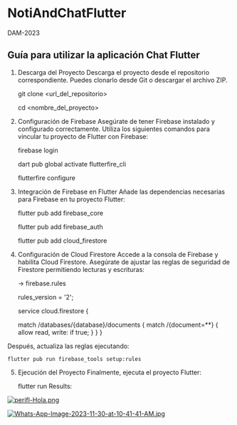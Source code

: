 # NotiAndChatFlutter
DAM-2023

## Guía para utilizar la aplicación Chat Flutter
1. Descarga del Proyecto
Descarga el proyecto desde el repositorio correspondiente. Puedes clonarlo desde Git o descargar el archivo ZIP.
 
    git clone <url_del_repositorio>

    cd <nombre_del_proyecto>

2. Configuración de Firebase
Asegúrate de tener Firebase instalado y configurado correctamente. Utiliza los siguientes comandos para vincular tu proyecto de Flutter con Firebase:

    firebase login

    dart pub global activate flutterfire_cli

    flutterfire configure

3. Integración de Firebase en Flutter
Añade las dependencias necesarias para Firebase en tu proyecto Flutter:

    flutter pub add firebase_core

    flutter pub add firebase_auth

    flutter pub add cloud_firestore

   
4. Configuración de Cloud Firestore
Accede a la consola de Firebase y habilita Cloud Firestore. Asegúrate de ajustar las reglas de seguridad de Firestore permitiendo lecturas y escrituras:

   → firebase.rules

    rules_version = '2';

    service cloud.firestore {

      match /databases/{database}/documents {
        match /{document=**} {
          allow read, write: if true;
        }
      }
    }
   
Después, actualiza las reglas ejecutando:

    flutter pub run firebase_tools setup:rules

5. Ejecución del Proyecto
  Finalmente, ejecuta el proyecto Flutter:

      flutter run
Results:

[![perifl-Hola.png](https://i.postimg.cc/sDTmD2CH/perifl-Hola.png)](https://postimg.cc/D8bLxnZ1)

[![Whats-App-Image-2023-11-30-at-10-41-41-AM.jpg](https://i.postimg.cc/wxcFZVfp/Whats-App-Image-2023-11-30-at-10-41-41-AM.jpg)](https://postimg.cc/Btbx1xfY)

